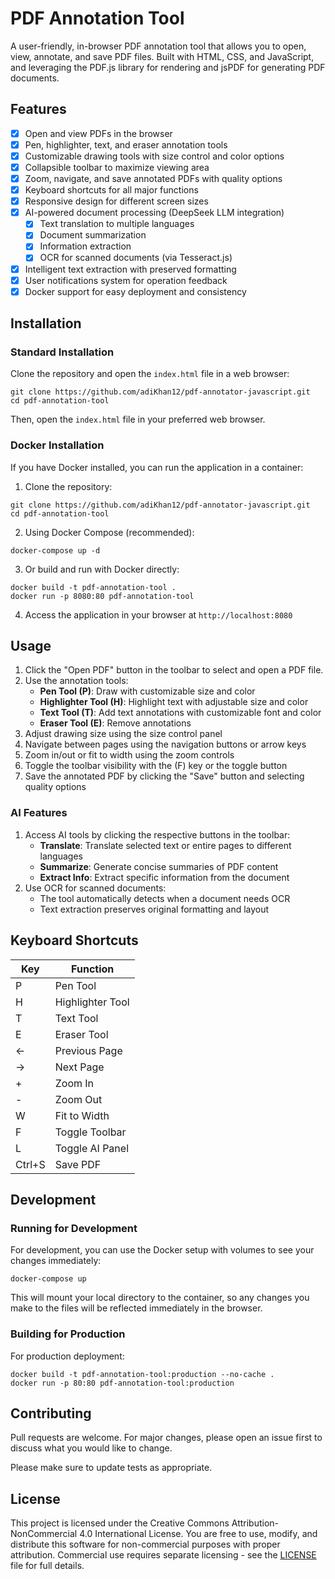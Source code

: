 # PDF Annotation Tool

A user-friendly, in-browser PDF annotation tool that allows you to open, view, annotate, and save PDF files. Built with HTML, CSS, and JavaScript, and leveraging the PDF.js library for rendering and jsPDF for generating PDF documents.

## Features

- [x] Open and view PDFs in the browser
- [x] Pen, highlighter, text, and eraser annotation tools
- [x] Customizable drawing tools with size control and color options
- [x] Collapsible toolbar to maximize viewing area
- [x] Zoom, navigate, and save annotated PDFs with quality options
- [x] Keyboard shortcuts for all major functions
- [x] Responsive design for different screen sizes
- [x] AI-powered document processing (DeepSeek LLM integration)
  - [x] Text translation to multiple languages
  - [x] Document summarization
  - [x] Information extraction
  - [x] OCR for scanned documents (via Tesseract.js)
- [x] Intelligent text extraction with preserved formatting
- [x] User notifications system for operation feedback
- [x] Docker support for easy deployment and consistency

## Installation

### Standard Installation

Clone the repository and open the `index.html` file in a web browser:
```
git clone https://github.com/adiKhan12/pdf-annotator-javascript.git
cd pdf-annotation-tool
```

Then, open the `index.html` file in your preferred web browser.

### Docker Installation

If you have Docker installed, you can run the application in a container:

1. Clone the repository:
```
git clone https://github.com/adiKhan12/pdf-annotator-javascript.git
cd pdf-annotation-tool
```

2. Using Docker Compose (recommended):
```
docker-compose up -d
```

3. Or build and run with Docker directly:
```
docker build -t pdf-annotation-tool .
docker run -p 8080:80 pdf-annotation-tool
```

4. Access the application in your browser at `http://localhost:8080`

## Usage

1. Click the "Open PDF" button in the toolbar to select and open a PDF file.
2. Use the annotation tools:
   - **Pen Tool (P)**: Draw with customizable size and color
   - **Highlighter Tool (H)**: Highlight text with adjustable size and color
   - **Text Tool (T)**: Add text annotations with customizable font and color
   - **Eraser Tool (E)**: Remove annotations
3. Adjust drawing size using the size control panel
4. Navigate between pages using the navigation buttons or arrow keys
5. Zoom in/out or fit to width using the zoom controls
6. Toggle the toolbar visibility with the (F) key or the toggle button
7. Save the annotated PDF by clicking the "Save" button and selecting quality options

### AI Features

1. Access AI tools by clicking the respective buttons in the toolbar:
   - **Translate**: Translate selected text or entire pages to different languages
   - **Summarize**: Generate concise summaries of PDF content
   - **Extract Info**: Extract specific information from the document
2. Use OCR for scanned documents:
   - The tool automatically detects when a document needs OCR
   - Text extraction preserves original formatting and layout

## Keyboard Shortcuts

| Key | Function |
|-----|----------|
| P | Pen Tool |
| H | Highlighter Tool |
| T | Text Tool |
| E | Eraser Tool |
| ← | Previous Page |
| → | Next Page |
| + | Zoom In |
| - | Zoom Out |
| W | Fit to Width |
| F | Toggle Toolbar |
| L | Toggle AI Panel |
| Ctrl+S | Save PDF |

## Development

### Running for Development

For development, you can use the Docker setup with volumes to see your changes immediately:

```
docker-compose up
```

This will mount your local directory to the container, so any changes you make to the files will be reflected immediately in the browser.

### Building for Production

For production deployment:

```
docker build -t pdf-annotation-tool:production --no-cache .
docker run -p 80:80 pdf-annotation-tool:production
```

## Contributing

Pull requests are welcome. For major changes, please open an issue first to discuss what you would like to change.

Please make sure to update tests as appropriate.

## License

This project is licensed under the Creative Commons Attribution-NonCommercial 4.0 International License. You are free to use, modify, and distribute this software for non-commercial purposes with proper attribution. Commercial use requires separate licensing - see the [LICENSE](LICENSE) file for full details. 




